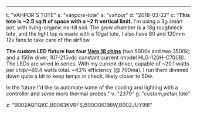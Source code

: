 ---
t: "VAHPOR'S TOTE"
s: "vahpors-tote"
a: "vahpor"
d: "2018-03-22"
c: "<strong>This tote is ~2.5 sq ft of space with a ~2 ft vertical limit.</strong> I'm using a 3g smart pot, with living-organic no-till soil. The grow chamber is a 18g roughneck tote, and the light top is made with a 10gal tote. I also have 80 and 120mm 12v fans to take care of the airflow.

<strong>The custom LED fixture has four <a href='https://www.bridgelux.com/products/vero-series'>Vero 18 chips</a></strong> (two 5000k and two 3500k) and a 150w diver, 107-215vdc constant current (model HLG-120H-C700B). The LEDs are wired in series. With my current driver, capable of ~20.1 watts per chip/~80.4 watts total. ~43% efficiency (@ 700ma). I run them dimmed down quite a bit to keep temps in check, likely closer to 50w.

In the future I'd like to automate some of the cooling and lighting with a controller and some more thermal probes."
v: "2379"
g: "custom,pcfan,tote"

z: "B002AQTQKC,B0063KVRFS,B00O0IO98W,B002JUY9I8"
